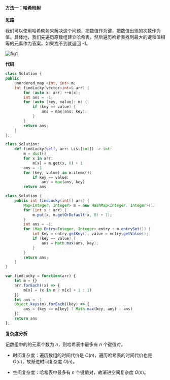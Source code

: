 #### 方法一：哈希映射

**思路**

我们可以使用哈希映射来解决这个问题，把数值作为键，把数值出现的次数作为值。具体地，我们先遍历原数组建立哈希表，然后遍历哈希表找到最大的键和值相等的元素作为答案，如果找不到就返回 -1。

![fig1](https://assets.leetcode-cn.com/solution-static/1394_fig1.gif)

**代码**

```C++ [sol1-C++]
class Solution {
public:
    unordered_map <int, int> m;
    int findLucky(vector<int>& arr) {
        for (auto x: arr) ++m[x];
        int ans = -1;
        for (auto [key, value]: m) {
            if (key == value) {
                ans = max(ans, key);
            }
        }
        return ans;
    }
};
```

```Python [sol1-Python3]
class Solution:
    def findLucky(self, arr: List[int]) -> int:
        m = dict()
        for x in arr:
            m[x] = m.get(x, 0) + 1
        ans = -1
        for (key, value) in m.items():
            if key == value:
                ans = max(ans, key)
        return ans
```

```Java [sol1-Java]
class Solution {
    public int findLucky(int[] arr) {
        Map<Integer, Integer> m = new HashMap<Integer, Integer>();
        for (int x : arr) {
            m.put(x, m.getOrDefault(x, 0) + 1);
        }
        int ans = -1;
        for (Map.Entry<Integer, Integer> entry : m.entrySet()) {
            int key = entry.getKey(), value = entry.getValue();
            if (key == value) {
                ans = Math.max(ans, key);
            }
        }
        return ans;
    }
}
```

```JavaScript [sol1-JavaScript]
var findLucky = function(arr) {
    let m = {}
    arr.forEach((x) => {
        m[x] = (x in m ? m[x] + 1 : 1)
    })
    let ans = -1
    Object.keys(m).forEach((key) => {
        ans = (key == m[key] ? Math.max(key, ans) : ans)
    })
    return ans
};
```

**复杂度分析**

记数组中的的元素个数为 $n$，则哈希表中最多有 $n$ 个键值对。

- 时间复杂度：遍历数组的时间代价是 $O(n)$，遍历哈希表的时间代价也是 $O(n)$，故渐进时间复杂度 $O(n)$。

- 空间复杂度：哈希表中最多有 $n$ 个键值对，故渐进空间复杂度 $O(n)$。